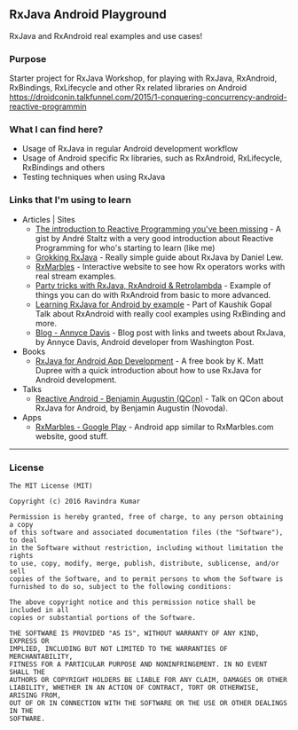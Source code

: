 ## RxJava Android Playground
RxJava and RxAndroid real examples and use cases!

### Purpose

Starter project for RxJava Workshop, for playing with RxJava, RxAndroid, RxBindings, RxLifecycle and other Rx related libraries on Android https://droidconin.talkfunnel.com/2015/1-conquering-concurrency-android-reactive-programmin

### What I can find here?

* Usage of RxJava in regular Android development workflow
* Usage of Android specific Rx libraries, such as RxAndroid, RxLifecycle, RxBindings and others
* Testing techniques when using RxJava

### Links that I'm using to learn
* Articles | Sites
	* [The introduction to Reactive Programming you've been missing](https://gist.github.com/staltz/868e7e9bc2a7b8c1f754) - A gist by André Staltz with a very good introduction about Reactive Programming for who's starting to learn (like me)
	* [Grokking RxJava](http://blog.danlew.net/2014/09/15/grokking-rxjava-part-1/) - Really simple guide about RxJava by Daniel Lew.
	* [RxMarbles](http://www.rxmarbles.com) - Interactive website to see how Rx operators works with real stream examples.
	* [Party tricks with RxJava, RxAndroid & Retrolambda](https://medium.com/swlh/party-tricks-with-rxjava-rxandroid-retrolambda-1b06ed7cd29c) - Example of things you can do with RxAndroid from basic to more advanced.
	* [Learning RxJava for Android by example](https://github.com/kaushikgopal/RxJava-Android-Samples) - Part of Kaushik Gopal Talk about RxAndroid with really cool examples using RxBinding and more.
	* [Blog - Annyce Davis](http://www.adavis.info/2015/12/learning-rxjava-for-android-devs.html) - Blog post with links and tweets about RxJava, by Annyce Davis, Android developer from Washington Post.
* Books
	* [RxJava for Android App Development](http://www.oreilly.com/programming/free/rxjava-for-android-app-development.csp) - A free book by K. Matt Dupree with a quick introduction about how to use RxJava for Android development.
* Talks
	* [Reactive Android - Benjamin Augustin (QCon)](http://www.infoq.com/presentations/reactive-android) - Talk on QCon about RxJava for Android, by Benjamin Augustin (Novoda).
* Apps
	* [RxMarbles - Google Play](https://play.google.com/store/apps/details?id=com.moonfleet.rxmarbles) - Android app similar to RxMarbles.com website, good stuff.

---

### License
```
The MIT License (MIT)

Copyright (c) 2016 Ravindra Kumar

Permission is hereby granted, free of charge, to any person obtaining a copy
of this software and associated documentation files (the "Software"), to deal
in the Software without restriction, including without limitation the rights
to use, copy, modify, merge, publish, distribute, sublicense, and/or sell
copies of the Software, and to permit persons to whom the Software is
furnished to do so, subject to the following conditions:

The above copyright notice and this permission notice shall be included in all
copies or substantial portions of the Software.

THE SOFTWARE IS PROVIDED "AS IS", WITHOUT WARRANTY OF ANY KIND, EXPRESS OR
IMPLIED, INCLUDING BUT NOT LIMITED TO THE WARRANTIES OF MERCHANTABILITY,
FITNESS FOR A PARTICULAR PURPOSE AND NONINFRINGEMENT. IN NO EVENT SHALL THE
AUTHORS OR COPYRIGHT HOLDERS BE LIABLE FOR ANY CLAIM, DAMAGES OR OTHER
LIABILITY, WHETHER IN AN ACTION OF CONTRACT, TORT OR OTHERWISE, ARISING FROM,
OUT OF OR IN CONNECTION WITH THE SOFTWARE OR THE USE OR OTHER DEALINGS IN THE
SOFTWARE.
```
